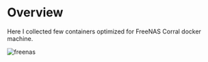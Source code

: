 # Overview

Here I collected few containers optimized for FreeNAS Corral docker machine.

![freenas
](https://www.custompcreview.com/wp-content/uploads/2017/03/freenas-corral-logo-ixsystems.jpg)
